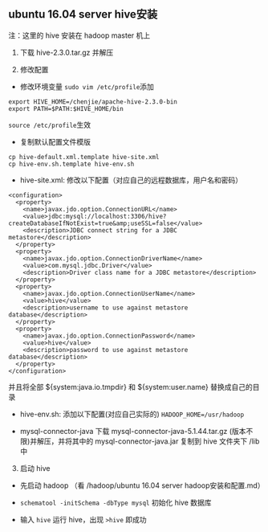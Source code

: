 ## ubuntu 16.04 server hive安装

注：这里的 hive 安装在 hadoop master 机上

1. 下载 hive-2.3.0.tar.gz 并解压

2. 修改配置

- 修改环境变量
`sudo vim /etc/profile`添加
```
export HIVE_HOME=/chenjie/apache-hive-2.3.0-bin
export PATH=$PATH:$HIVE_HOME/bin
```
`source /etc/profile`生效

- 复制默认配置文件模版
```
cp hive-default.xml.template hive-site.xml
cp hive-env.sh.template hive-env.sh
```

- hive-site.xml: 修改以下配置（对应自己的远程数据库，用户名和密码）
```
<configuration>
  <property>
    <name>javax.jdo.option.ConnectionURL</name>
    <value>jdbc:mysql://localhost:3306/hive?createDatabaseIfNotExist=true&amp;useSSL=false</value>
    <description>JDBC connect string for a JDBC metastore</description>
  </property>
  <property>
    <name>javax.jdo.option.ConnectionDriverName</name>
    <value>com.mysql.jdbc.Driver</value>
    <description>Driver class name for a JDBC metastore</description>
  </property>
  <property>
    <name>javax.jdo.option.ConnectionUserName</name>
    <value>hive</value>
    <description>username to use against metastore database</description>
  </property>
  <property>
    <name>javax.jdo.option.ConnectionPassword</name>
    <value>hive</value>
    <description>password to use against metastore database</description>
  </property>
</configuration>
```
并且将全部 ${system:java.io.tmpdir} 和 ${system:user.name} 替换成自己的目录

- hive-env.sh: 添加以下配置(对应自己实际的)
`HADOOP_HOME=/usr/hadoop`

- mysql-connector-java
下载 mysql-connector-java-5.1.44.tar.gz (版本不限)并解压，并将其中的 mysql-connector-java.jar 复制到 hive 文件夹下 /lib 中

3. 启动 hive

- 先启动 hadoop （看 /hadoop/ubuntu 16.04 server hadoop安装和配置.md）

- `schematool -initSchema -dbType mysql` 初始化 hive 数据库

- 输入 `hive` 运行 hive，出现 `>hive` 即成功